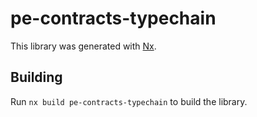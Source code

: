 # pe-contracts-typechain

This library was generated with [Nx](https://nx.dev).

## Building

Run `nx build pe-contracts-typechain` to build the library.
